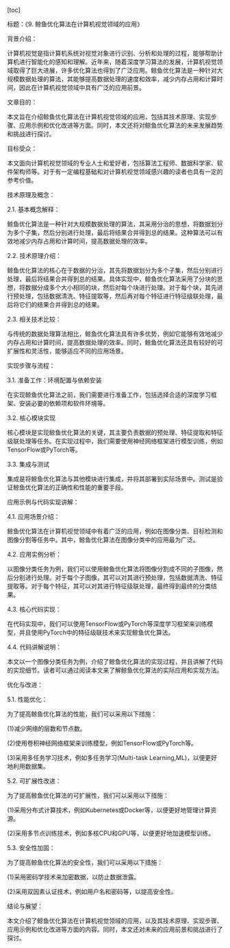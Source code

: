 
[toc]                    
                
                
标题：《9. 鲸鱼优化算法在计算机视觉领域的应用》

背景介绍：

计算机视觉是指计算机系统对视觉对象进行识别、分析和处理的过程，能够帮助计算机进行智能化的感知和理解。近年来，随着深度学习算法的发展，计算机视觉领域取得了巨大进展，许多优化算法也得到了广泛应用。鲸鱼优化算法是一种针对大规模数据处理的算法，其能够提高数据处理的速度和效率，减少内存占用和计算时间，因此在计算机视觉领域中具有广泛的应用前景。

文章目的：

本文旨在介绍鲸鱼优化算法在计算机视觉领域的应用，包括其技术原理、实现步骤、应用示例和优化改进等方面。同时，本文还将对鲸鱼优化算法的未来发展趋势和挑战进行探讨。

目标受众：

本文面向计算机视觉领域的专业人士和爱好者，包括算法工程师、数据科学家、软件架构师等。对于有一定编程基础和对计算机视觉领域感兴趣的读者也具有一定的参考价值。

技术原理及概念：

2.1. 基本概念解释：

鲸鱼优化算法是一种针对大规模数据处理的算法，其采用分治的思想，将数据划分为多个子集，然后分别进行处理，最后将结果合并得到总的结果。这种算法可以有效地减少内存占用和计算时间，提高数据处理的效率。

2.2. 技术原理介绍：

鲸鱼优化算法的核心在于数据的分治，其先将数据划分为多个子集，然后分别进行处理，最后将结果合并得到总的结果。具体实现中，鲸鱼优化算法采用了分块的思想，将数据分成多个大小相同的块，然后对每个块进行处理。对于每个块，其先进行预处理，包括数据清洗、特征提取等，然后再对每个特征进行特征级联处理，最后将它们的结果合并得到总的结果。

2.3. 相关技术比较：

与传统的数据处理算法相比，鲸鱼优化算法具有许多优势，例如它能够有效地减少内存占用和计算时间，提高数据处理的效率。同时，鲸鱼优化算法还具有较好的可扩展性和灵活性，能够适应不同的应用场景。

实现步骤与流程：

3.1. 准备工作：环境配置与依赖安装

在实现鲸鱼优化算法之前，我们需要进行准备工作，包括选择合适的深度学习框架、安装必要的依赖项和软件环境等。

3.2. 核心模块实现

核心模块是实现鲸鱼优化算法的关键，其主要负责数据的预处理、特征提取和特征级联处理等任务。在实现过程中，我们需要使用神经网络框架进行模型训练，例如TensorFlow或PyTorch等。

3.3. 集成与测试

集成是将鲸鱼优化算法与其他模块进行集成，并将其部署到实际场景中。测试是验证鲸鱼优化算法的正确性和性能的重要手段。

应用示例与代码实现讲解：

4.1. 应用场景介绍：

鲸鱼优化算法在计算机视觉领域中有着广泛的应用，例如在图像分类、目标检测和图像分割等任务中。其中，鲸鱼优化算法在图像分类中的应用最为广泛。

4.2. 应用实例分析：

以图像分类任务为例，我们可以使用鲸鱼优化算法将图像分割成不同的子图像，然后分别进行处理。对于每个子图像，其可以对其进行预处理，包括数据清洗、特征提取等。对于每个特征，其可以对其进行特征级联处理，最终得到最终的分类结果。

4.3. 核心代码实现：

在代码实现中，我们可以使用TensorFlow或PyTorch等深度学习框架来训练模型，并且使用PyTorch中的特征级联技术来实现鲸鱼优化算法。

4.4. 代码讲解说明：

本文以一个图像分类任务为例，介绍了鲸鱼优化算法的实现过程，并且讲解了代码的实现细节。读者可以通过阅读本文来了解鲸鱼优化算法的实际应用和实现方法。

优化与改进：

5.1. 性能优化：

为了提高鲸鱼优化算法的性能，我们可以采用以下措施：

(1)减少网络的层数和节点数。

(2)使用卷积神经网络框架来训练模型，例如TensorFlow或PyTorch等。

(3)采用多任务学习技术，例如多任务学习(Multi-task Learning,ML)，以便更好地利用数据集。

5.2. 可扩展性改进：

为了提高鲸鱼优化算法的可扩展性，我们可以采用以下措施：

(1)采用分布式计算技术，例如Kubernetes或Docker等，以便更好地管理计算资源。

(2)采用多节点训练技术，例如多核CPU和GPU等，以便更好地加速模型训练。

5.3. 安全性加固：

为了提高鲸鱼优化算法的安全性，我们可以采用以下措施：

(1)采用密码学技术来加密数据，以防止数据泄露。

(2)采用双因素认证技术，例如用户名和密码等，以提高安全性。

结论与展望：

本文介绍了鲸鱼优化算法在计算机视觉领域的应用，以及其技术原理、实现步骤、应用示例和优化改进等方面的内容。同时，本文还对未来的应用前景和挑战进行了探讨。

